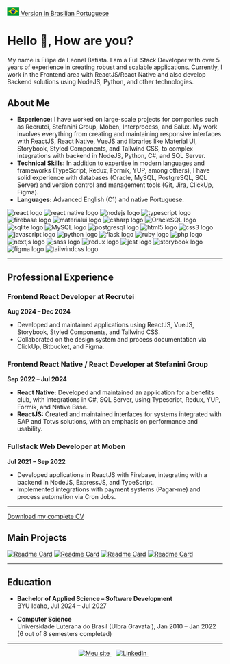 <a href="https://github.com/filipeleonelbatista/filipeleonelbatista/blob/master/README.md" target="_blank">
  <img src="https://raw.githubusercontent.com/filipeleonelbatista/filipeleonelbatista/master/assets/brasil_bandeira.png" width="28px" />
  Version in Brasilian Portuguese
</a>

<h1 align="left">Hello 👋, How are you?</h1>

<p align="left">
  My name is Filipe de Leonel Batista. I am a Full Stack Developer with over 5 years of experience in creating robust and scalable applications. Currently, I work in the Frontend area with ReactJS/React Native and also develop Backend solutions using NodeJS, Python, and other technologies.
</p>

## About Me

- **Experience:** I have worked on large-scale projects for companies such as Recrutei, Stefanini Group, Moben, Interprocess, and Salux. My work involves everything from creating and maintaining responsive interfaces with ReactJS, React Native, VueJS and libraries like Material UI, Storybook, Styled Components, and Tailwind CSS, to complex integrations with backend in NodeJS, Python, C#, and SQL Server.
- **Technical Skills:** In addition to expertise in modern languages and frameworks (TypeScript, Redux, Formik, YUP, among others), I have solid experience with databases (Oracle, MySQL, PostgreSQL, SQL Server) and version control and management tools (Git, Jira, ClickUp, Figma).
- **Languages:** Advanced English (C1) and native Portuguese.

<div align="left">
  <img src="https://cdn.jsdelivr.net/gh/devicons/devicon/icons/react/react-original.svg" height="35" width="47" alt="react logo" />
  <img src="https://cdn.jsdelivr.net/gh/devicons/devicon/icons/react/react-original.svg" height="35" width="47" alt="react native logo" />
  <img src="https://cdn.jsdelivr.net/gh/devicons/devicon/icons/nodejs/nodejs-original.svg" height="35" width="47" alt="nodejs logo" />
  <img src="https://cdn.jsdelivr.net/gh/devicons/devicon/icons/typescript/typescript-original.svg" height="35" width="47" alt="typescript logo" />
  <img src="https://cdn.jsdelivr.net/gh/devicons/devicon/icons/firebase/firebase-plain.svg" height="35" width="47" alt="firebase logo" />
  <img src="https://cdn.jsdelivr.net/gh/devicons/devicon/icons/materialui/materialui-plain.svg" height="35" width="47" alt="materialui logo" />
  <img src="https://cdn.jsdelivr.net/gh/devicons/devicon/icons/csharp/csharp-plain.svg" height="35" width="47" alt="csharp logo" />
  <img src="https://cdn.jsdelivr.net/gh/devicons/devicon/icons/oracle/oracle-original.svg" height="35" width="47" alt="OracleSQL logo" />
  <img src="https://cdn.jsdelivr.net/gh/devicons/devicon/icons/sqlite/sqlite-original.svg" height="35" width="47" alt="sqlite logo" />
  <img src="https://cdn.jsdelivr.net/gh/devicons/devicon/icons/mysql/mysql-original.svg" height="35" width="47" alt="MySQL logo" />
  <img src="https://cdn.jsdelivr.net/gh/devicons/devicon/icons/postgresql/postgresql-original.svg" height="35" width="47" alt="postgresql logo" />
  <img src="https://cdn.jsdelivr.net/gh/devicons/devicon/icons/html5/html5-original.svg" height="35" width="47" alt="html5 logo" />
  <img src="https://cdn.jsdelivr.net/gh/devicons/devicon/icons/css3/css3-original.svg" height="35" width="47" alt="css3 logo" />
  <img src="https://cdn.jsdelivr.net/gh/devicons/devicon/icons/javascript/javascript-original.svg" height="35" width="47" alt="javascript logo" />
  <img src="https://cdn.jsdelivr.net/gh/devicons/devicon/icons/python/python-original.svg" height="35" width="47" alt="python logo" />
  <img src="https://cdn.jsdelivr.net/gh/devicons/devicon/icons/flask/flask-original.svg" height="35" width="47" alt="flask logo" />
  <img src="https://cdn.jsdelivr.net/gh/devicons/devicon/icons/ruby/ruby-original.svg" height="35" width="47" alt="ruby logo" />
  <img src="https://cdn.jsdelivr.net/gh/devicons/devicon/icons/php/php-original.svg" height="35" width="47" alt="php logo" />
  <img src="https://cdn.jsdelivr.net/gh/devicons/devicon/icons/nextjs/nextjs-original.svg" height="35" width="47" alt="nextjs logo" />
  <img src="https://cdn.jsdelivr.net/gh/devicons/devicon/icons/sass/sass-original.svg" height="35" width="47" alt="sass logo" />
  <img src="https://cdn.jsdelivr.net/gh/devicons/devicon/icons/redux/redux-original.svg" height="35" width="47" alt="redux logo" />
  <img src="https://cdn.jsdelivr.net/gh/devicons/devicon/icons/jest/jest-plain.svg" height="35" width="47" alt="jest logo" />
  <img src="https://cdn.jsdelivr.net/gh/devicons/devicon/icons/storybook/storybook-original.svg" height="35" width="47" alt="storybook logo" />
  <img src="https://cdn.jsdelivr.net/gh/devicons/devicon/icons/figma/figma-original.svg" height="35" width="47" alt="figma logo" />
  <img src="https://cdn.jsdelivr.net/gh/devicons/devicon/icons/tailwindcss/tailwindcss-original.svg" height="35" width="47" alt="tailwindcss logo" />
</div>

---

## Professional Experience

### Frontend React Developer at Recrutei  
**Aug 2024 – Dec 2024**  
- Developed and maintained applications using ReactJS, VueJS, Storybook, Styled Components, and Tailwind CSS.  
- Collaborated on the design system and process documentation via ClickUp, Bitbucket, and Figma.

### Frontend React Native / React Developer at Stefanini Group  
**Sep 2022 – Jul 2024**  
- **React Native:** Developed and maintained an application for a benefits club, with integrations in C#, SQL Server, using Typescript, Redux, YUP, Formik, and Native Base.  
- **ReactJS:** Created and maintained interfaces for systems integrated with SAP and Totvs solutions, with an emphasis on performance and usability.

### Fullstack Web Developer at Moben  
**Jul 2021 – Sep 2022**  
- Developed applications in ReactJS with Firebase, integrating with a backend in NodeJS, ExpressJS, and TypeScript.  
- Implemented integrations with payment systems (Pagar-me) and process automation via Cron Jobs.

---

[Download my complete CV](https://github.com/filipeleonelbatista/filipeleonelbatista/blob/master/cv-pt-br.pdf)

## Main Projects

[![Readme Card](https://github-readme-stats.vercel.app/api/pin/?username=filipeleonelbatista&repo=chat-anywhere&hide_border=true&theme=dark)](https://github.com/filipeleonelbatista/chat-anywhere)
[![Readme Card](https://github-readme-stats.vercel.app/api/pin/?username=filipeleonelbatista&repo=finances-web&hide_border=true&theme=dark)](https://github.com/filipeleonelbatista/finances-web)
[![Readme Card](https://github-readme-stats.vercel.app/api/pin/?username=filipeleonelbatista&repo=whatsapp-sender&hide_border=true&theme=dark)](https://github.com/filipeleonelbatista/whatsapp-sender)
[![Readme Card](https://github-readme-stats.vercel.app/api/pin/?username=filipeleonelbatista&repo=delivery-generic&hide_border=true&theme=dark)](https://github.com/filipeleonelbatista/delivery-generic)

---

## Education

- **Bachelor of Applied Science – Software Development**  
  BYU Idaho, Jul 2024 – Jul 2027

- **Computer Science**  
  Universidade Luterana do Brasil (Ulbra Gravataí), Jan 2010 – Jan 2022 (6 out of 8 semesters completed)

---

<p align="center">
  <a href="https://filipeleonelbatista.dev.br/links">
    <img alt="Meu site" width="22px" src="https://github.com/filipeleonelbatista/filipeleonelbatista/blob/master/assets/worldwide.svg" />
  </a>&ensp;
  <a href="https://www.linkedin.com/in/filipeleonelbatista/">
    <img alt="LinkedIn" width="22px" src="https://github.com/filipeleonelbatista/filipeleonelbatista/blob/master/assets/052-linkedin.svg" />
  </a>&ensp;
</p>

